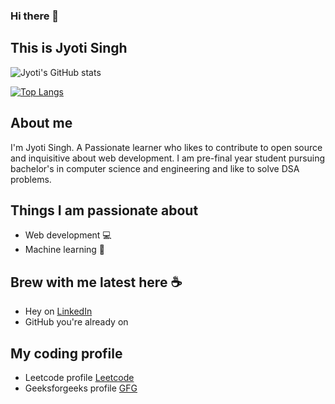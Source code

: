 ### Hi there 👋
## This is Jyoti Singh


![Jyoti's GitHub stats](https://github-readme-stats.vercel.app/api?username=dev24il&show_icons=true&theme=react)

[![Top Langs](https://github-readme-stats.vercel.app/api/top-langs/?username=dev24il)](https://github.com/dev24il/github-readme-stats)

## About me

I'm Jyoti Singh. A Passionate learner who likes to contribute to open source and inquisitive about web development.
I am pre-final year student pursuing bachelor's in computer science and engineering and like to solve DSA problems.


## Things I am passionate about 

- Web development :computer:
- Machine learning :robot:

## Brew with me latest here :coffee:

- Hey on [LinkedIn](https://www.linkedin.com/in/jyotisingh242003/)
- GitHub you're already on

## My coding profile

- Leetcode profile [Leetcode](https://leetcode.com/dev24il/)
- Geeksforgeeks profile [GFG](https://auth.geeksforgeeks.org/user/iambetu)
<!--
**dev24il/dev24il** is a ✨ _special_ ✨ repository because its `README.md` (this file) appears on your GitHub profile.

Here are some ideas to get you started:

- 🔭 I’m currently working on ...
- 🌱 I’m currently learning ...
- 👯 I’m looking to collaborate on ...
- 🤔 I’m looking for help with ...
- 💬 Ask me about ...
- 📫 How to reach me: ...
- 😄 Pronouns: ...
- ⚡ Fun fact: ...
-->
